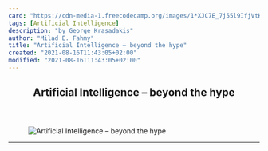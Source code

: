 ```yaml
---
card: "https://cdn-media-1.freecodecamp.org/images/1*XJC7E_7j55l9IfjVtH4OVA.jpeg"
tags: [Artificial Intelligence]
description: "by George Krasadakis"
author: "Milad E. Fahmy"
title: "Artificial Intelligence – beyond the hype"
created: "2021-08-16T11:43:05+02:00"
modified: "2021-08-16T11:43:05+02:00"
---
```

<div class="site-wrapper">
<main id="site-main" class="site-main outer">
<div class="inner">
<article class="post-full post tag-artificial-intelligence tag-data-science tag-technology tag-tech tag-news-tag ">
<header class="post-full-header">
<h1 class="post-full-title">Artificial Intelligence – beyond the hype</h1>
</header>
<figure class="post-full-image">
<picture>
<source media="(max-width: 700px)" sizes="1px" srcset="data:image/gif;base64,R0lGODlhAQABAIAAAAAAAP///yH5BAEAAAAALAAAAAABAAEAAAIBRAA7 1w">
<source media="(min-width: 701px)" sizes="(max-width: 800px) 400px,
(max-width: 1170px) 700px,
1400px" srcset="https://cdn-media-1.freecodecamp.org/images/1*XJC7E_7j55l9IfjVtH4OVA.jpeg 300w,
https://cdn-media-1.freecodecamp.org/images/1*XJC7E_7j55l9IfjVtH4OVA.jpeg 600w,
https://cdn-media-1.freecodecamp.org/images/1*XJC7E_7j55l9IfjVtH4OVA.jpeg 1000w,
https://cdn-media-1.freecodecamp.org/images/1*XJC7E_7j55l9IfjVtH4OVA.jpeg 2000w">
<img onerror="this.style.display='none'" src="https://cdn-media-1.freecodecamp.org/images/1*XJC7E_7j55l9IfjVtH4OVA.jpeg" alt="Artificial Intelligence – beyond the hype">
</picture>
</figure>
<section class="post-full-content">
<div class="post-content medium-migrated-article">
</div>
<hr>
</section>
</article>
</div>
</main>
</div>
<!-- Google Tag Manager (noscript) -->
<!-- End Google Tag Manager (noscript) -->
